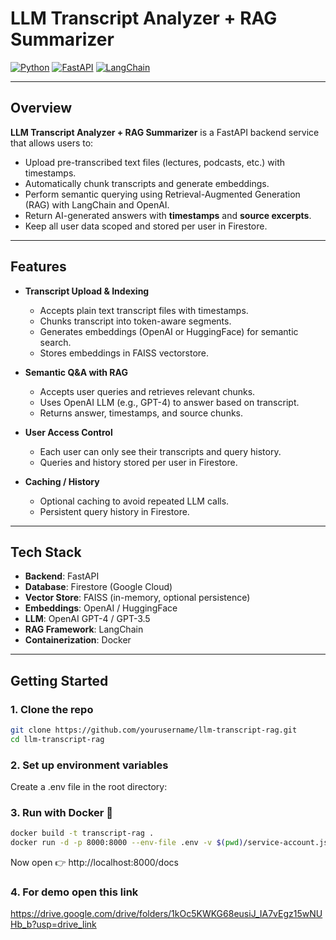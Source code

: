 # LLM Transcript Analyzer + RAG Summarizer

[![Python](https://img.shields.io/badge/python-3.10-blue)](https://www.python.org/)
[![FastAPI](https://img.shields.io/badge/FastAPI-v0.110-green)](https://fastapi.tiangolo.com/)
[![LangChain](https://img.shields.io/badge/LangChain-v1.0-orange)](https://www.langchain.com/)

---

## Overview

**LLM Transcript Analyzer + RAG Summarizer** is a FastAPI backend service that allows users to:

- Upload pre-transcribed text files (lectures, podcasts, etc.) with timestamps.
- Automatically chunk transcripts and generate embeddings.
- Perform semantic querying using Retrieval-Augmented Generation (RAG) with LangChain and OpenAI.
- Return AI-generated answers with **timestamps** and **source excerpts**.
- Keep all user data scoped and stored per user in Firestore.

---

## Features

- **Transcript Upload & Indexing**  
  - Accepts plain text transcript files with timestamps.
  - Chunks transcript into token-aware segments.
  - Generates embeddings (OpenAI or HuggingFace) for semantic search.
  - Stores embeddings in FAISS vectorstore.

- **Semantic Q&A with RAG**  
  - Accepts user queries and retrieves relevant chunks.
  - Uses OpenAI LLM (e.g., GPT-4) to answer based on transcript.
  - Returns answer, timestamps, and source chunks.

- **User Access Control**  
  - Each user can only see their transcripts and query history.
  - Queries and history stored per user in Firestore.

- **Caching / History**  
  - Optional caching to avoid repeated LLM calls.
  - Persistent query history in Firestore.

---

## Tech Stack

- **Backend**: FastAPI  
- **Database**: Firestore (Google Cloud)  
- **Vector Store**: FAISS (in-memory, optional persistence)  
- **Embeddings**: OpenAI / HuggingFace  
- **LLM**: OpenAI GPT-4 / GPT-3.5  
- **RAG Framework**: LangChain  
- **Containerization**: Docker  

---

## Getting Started

### 1. Clone the repo

```bash
git clone https://github.com/yourusername/llm-transcript-rag.git
cd llm-transcript-rag 
```
### 2. Set up environment variables
Create a .env file in the root directory:
### 3. Run with Docker 🐳

```bash
docker build -t transcript-rag .
docker run -d -p 8000:8000 --env-file .env -v $(pwd)/service-account.json:/app/service-account.json transcript-rag
```
Now open 👉 http://localhost:8000/docs

### 4. For demo open this link
https://drive.google.com/drive/folders/1kOc5KWKG68eusiJ_IA7vEgz15wNUHb_b?usp=drive_link